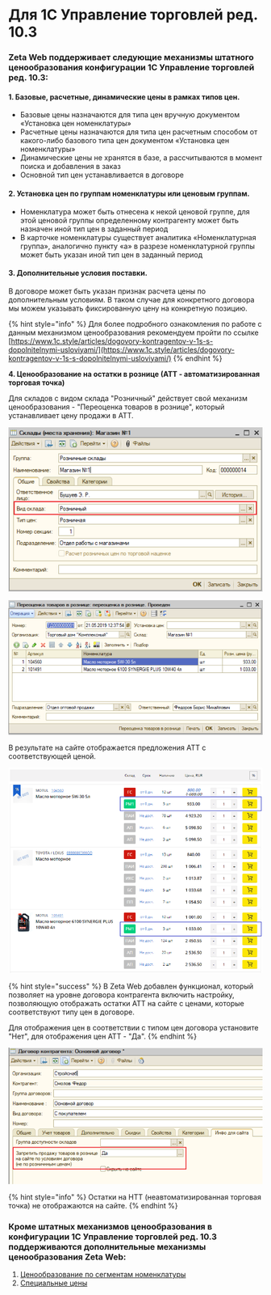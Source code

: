 # Для 1С Управление торговлей ред. 10.3

### Zeta Web поддерживает следующие механизмы штатного ценообразования конфигурации 1С Управление торговлей ред. 10.3:

#### 1. Базовые, расчетные, динамические цены в рамках типов цен.

* Базовые цены назначаются для типа цен вручную документом «Установка цен номенклатуры»
* Расчетные цены назначаются для типа цен расчетным способом от какого-либо базового типа цен документом «Установка цен номенклатуры»
* Динамические цены не хранятся в базе, а рассчитываются в момент поиска и добавления в заказ
* Основной тип цен устанавливается в договоре

#### 2. Установка цен по группам номенклатуры или ценовым группам.

* Номенклатура может быть отнесена к некой ценовой группе, для этой ценовой группы определенному контрагенту может быть назначен иной тип цен в заданный период
* В карточке номенклатуры существует аналитика «Номенклатурная группа», аналогично пункту «а» в разрезе номенклатурной группы может быть указан иной тип цен в заданный период

#### 3. Дополнительные условия поставки.

В договоре может быть указан признак расчета цены по дополнительным условиям. В таком случае для конкретного договора мы можем указывать фиксированную цену на конкретную позицию.

{% hint style="info" %}
Для более подробного ознакомления по работе с данным механизмом ценообразования рекомендуем пройти по ссылке [https://www.1c.style/articles/dogovory-kontragentov-v-1s-s-dopolnitelnymi-usloviyami/](https://www.1c.style/articles/dogovory-kontragentov-v-1s-s-dopolnitelnymi-usloviyami/)
{% endhint %}

**4. Ценообразование на остатки в рознице \(АТТ - автоматизированная торговая точка\)**

Для складов с видом склада "Розничный" действует свой механизм ценообразования - "Переоценка товаров в рознице", который устанавливает цену продажи в АТТ.

![](../../.gitbook/assets/image%20%2895%29.png)

![](../../.gitbook/assets/image%20%28135%29.png)

В результате на сайте отображается предложения АТТ с соответствующей ценой.

![](../../.gitbook/assets/image%20%28402%29.png)

{% hint style="success" %}
В Zeta Web добавлен функционал, который позволяет на уровне договора контрагента включить настройку, позволяющую отображать остатки АТТ на сайте с ценами, которые соответствуют типу цен в договоре.

Для отображения цен в соответствии с типом цен договора установите "Нет", для отображения цен АТТ - "Да".
{% endhint %}

![](../../.gitbook/assets/image%20%2880%29.png)

{% hint style="info" %}
Остатки на НТТ \(неавтоматизированная торговая точка\) не отображаются на сайте.
{% endhint %}

### Кроме штатных механизмов ценообразования в конфигурации 1С Управление торговлей ред. 10.3 поддерживаются дополнительные механизмы ценообразования Zeta Web:

1. [Ценообразование по сегментам номенклатуры](cenoobrazovanie-po-segmentam-nomenklatury.md)
2. [Специальные цены](specialnye-ceny.md)

